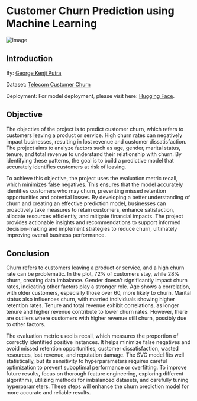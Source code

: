 # Customer Churn Prediction using Machine Learning

![Image](https://miro.medium.com/v2/resize:fit:1024/1*YRq10sAcj2ScV2TirdSKBg.png)

## Introduction

By: [George Kenji Putra](https://www.linkedin.com/in/georgekenjiputra/)

Dataset: [Telecom Customer Churn](https://www.kaggle.com/datasets/shilongzhuang/telecom-customer-churn-by-maven-analytics)

Deployment: For model deployment, please visit here: [Hugging Face](https://huggingface.co/spaces/agayabag/deploy_churn_prediction).

## Objective

The objective of the project is to predict customer churn, which refers to customers leaving a product or service. High churn rates can negatively impact businesses, resulting in lost revenue and customer dissatisfaction. The project aims to analyze factors such as age, gender, marital status, tenure, and total revenue to understand their relationship with churn. By identifying these patterns, the goal is to build a predictive model that accurately identifies customers at risk of leaving.

To achieve this objective, the project uses the evaluation metric recall, which minimizes false negatives. This ensures that the model accurately identifies customers who may churn, preventing missed retention opportunities and potential losses. By developing a better understanding of churn and creating an effective prediction model, businesses can proactively take measures to retain customers, enhance satisfaction, allocate resources efficiently, and mitigate financial impacts. The project provides actionable insights and recommendations to support informed decision-making and implement strategies to reduce churn, ultimately improving overall business performance.

## Conclusion

Churn refers to customers leaving a product or service, and a high churn rate can be problematic. In the plot, 72% of customers stay, while 28% churn, creating data imbalance. Gender doesn't significantly impact churn rates, indicating other factors play a stronger role. Age shows a correlation, with older customers, especially those over 60, more likely to churn. Marital status also influences churn, with married individuals showing higher retention rates. Tenure and total revenue exhibit correlations, as longer tenure and higher revenue contribute to lower churn rates. However, there are outliers where customers with higher revenue still churn, possibly due to other factors.

The evaluation metric used is recall, which measures the proportion of correctly identified positive instances. It helps minimize false negatives and avoid missed retention opportunities, customer dissatisfaction, wasted resources, lost revenue, and reputation damage. The SVC model fits well statistically, but its sensitivity to hyperparameters requires careful optimization to prevent suboptimal performance or overfitting. To improve future results, focus on thorough feature engineering, exploring different algorithms, utilizing methods for imbalanced datasets, and carefully tuning hyperparameters. These steps will enhance the churn prediction model for more accurate and reliable results.
